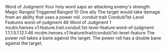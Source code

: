 <ability>
  <name>Word of Judgment</name>
  <flavor>Your holy word saps an attacking enemy&apos;s strength.</flavor>
  <keywords>
    <keyword>Magic</keyword>
    <keyword>Ranged</keyword>
  </keywords>
  <type>Triggered</type>
  <distance>Ranged 10</distance>
  <target>One ally</target>
  <trigger>The target would take damage from an ability that uses a power roll.</trigger>
  <metadata>
    <class>conduit</class>
    <feature_type>trait</feature_type>
    <file_dpath>Conduit/1st-Level Features</file_dpath>
    <item_id>word-of-judgment</item_id>
    <item_index>46</item_index>
    <item_name>Word of Judgment</item_name>
    <level>1</level>
    <scc>mcdm.heroes.v1:feature.trait.conduit.1st-level-feature:word-of-judgment</scc>
    <scdc>1.1.1:5.1.12.1:46</scdc>
    <source>mcdm.heroes.v1</source>
    <type>feature/trait/conduit/1st-level-feature</type>
  </metadata>
  <effects>
    <effect type="mundane">The power roll takes a bane against the target.</effect>
    <effect type="mundane" cost="Spend 1 Piety">The power roll has a double bane against the target.</effect>
  </effects>
</ability>
